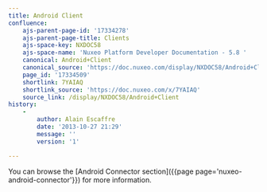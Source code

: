 ```yaml
---
title: Android Client
confluence:
    ajs-parent-page-id: '17334278'
    ajs-parent-page-title: Clients
    ajs-space-key: NXDOC58
    ajs-space-name: 'Nuxeo Platform Developer Documentation - 5.8 '
    canonical: Android+Client
    canonical_source: 'https://doc.nuxeo.com/display/NXDOC58/Android+Client'
    page_id: '17334509'
    shortlink: 7YAIAQ
    shortlink_source: 'https://doc.nuxeo.com/x/7YAIAQ'
    source_link: /display/NXDOC58/Android+Client
history:
    - 
        author: Alain Escaffre
        date: '2013-10-27 21:29'
        message: ''
        version: '1'

---
```

You can browse the [Android Connector section]({{page page='nuxeo-android-connector'}}) for more information.